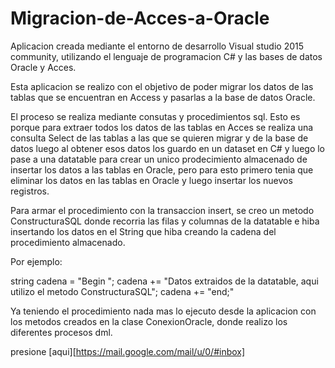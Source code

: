 # Migracion-de-Acces-a-Oracle

Aplicacion creada mediante el entorno de desarrollo Visual studio 2015 community, utilizando el lenguaje de programacion C# y las bases de datos 
Oracle y Acces.

Esta aplicacion se realizo con el objetivo de poder migrar los datos de las tablas que se encuentran en Access y pasarlas a la base de datos
Oracle.

El proceso se realiza mediante consutas y procedimientos sql. Esto es porque para extraer todos los datos de las tablas en Acces se realiza
una consulta Select de las tablas a las que se quieren migrar y de la base de datos luego al obtener esos datos los guardo en un dataset
en C# y luego lo pase a una datatable para crear un unico prodecimiento almacenado de insertar los datos a las tablas en Oracle, pero para 
esto primero tenia que eliminar los datos en las tablas en Oracle y luego insertar los nuevos registros.

Para armar el procedimiento con la transaccion insert, se creo un metodo ConstructuraSQL donde recorria las filas y columnas de la datatable
e hiba insertando los datos en el String que hiba creando la cadena del procedimiento almacenado.

Por ejemplo:

string cadena = "Begin ";
cadena += "Datos extraidos de la datatable, aqui utilizo el metodo ConstructuraSQL";
cadena += "end;"

Ya teniendo el procedimiento nada mas lo ejecuto desde la aplicacion con los metodos creados en la clase ConexionOracle, donde realizo los
diferentes procesos dml.

presione [aqui][https://mail.google.com/mail/u/0/#inbox]
